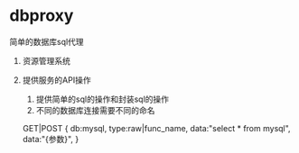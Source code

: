 # dbproxy
简单的数据库sql代理

1. 资源管理系统
2. 提供服务的API操作


    1. 提供简单的sql的操作和封装sql的操作
    2. 不同的数据库连接需要不同的命名
    
    GET|POST
    {
        db:mysql,
        type:raw|func_name,
        data:"select * from mysql",
        data:"{参数}",
    }
    
